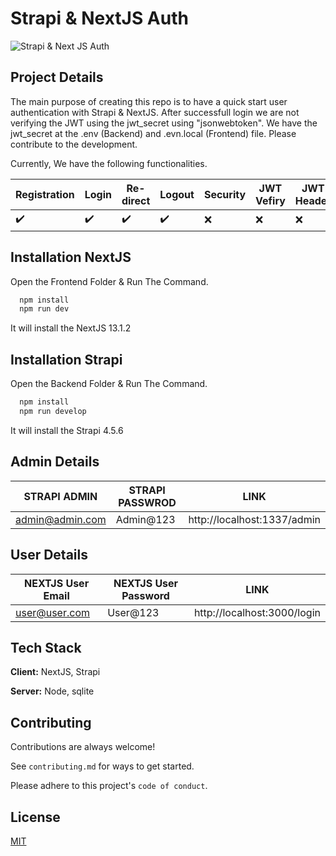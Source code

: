 
# Strapi & NextJS Auth


![Strapi & Next JS Auth](https://lara.dofer.in/strapi-nextjs-auth-min.png)


## Project Details

The main purpose of creating this repo is to have a quick start user authentication with Strapi & NextJS. After successfull login we are not verifying the JWT using the jwt_secret using "jsonwebtoken". We have the jwt_secret at the .env (Backend) and .evn.local (Frontend) file. Please contribute to the development.

Currently, We have the following functionalities.


|  Registration        | Login   | Re-direct | Logout | Security  | JWT Vefiry | JWT Header                                               |
| ----------------- | ---------|----------------------|---------|-------|-----|-------------- |
| ✔️ |  ✔️ | ✔️ | ✔️ | ❌ | ❌ |  ❌ |


## Installation NextJS

Open the Frontend Folder & Run The Command.

```bash
  npm install
  npm run dev
```
It will install the NextJS 13.1.2


## Installation Strapi

Open the Backend Folder & Run The Command.

```bash
  npm install
  npm run develop
```
It will install the Strapi 4.5.6

## Admin Details

|  STRAPI ADMIN         | STRAPI PASSWROD   | LINK                                                            |
| ----------------- | -------------------------------|----------------------------------- |
| admin@admin.com |  Admin@123 | http://localhost:1337/admin


## User Details

|  NEXTJS User Email        | NEXTJS User Password  | LINK                                                      |
| ----------------- | -----------------|------------------------------------------------- |
| user@user.com |  User@123 | http://localhost:3000/login



## Tech Stack

**Client:** NextJS, Strapi

**Server:** Node, sqlite


## Contributing

Contributions are always welcome!

See `contributing.md` for ways to get started.

Please adhere to this project's `code of conduct`.

## License

[MIT](https://choosealicense.com/licenses/mit/)





